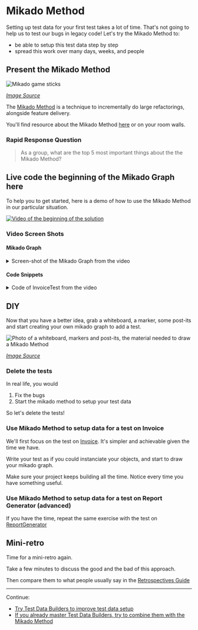 # Mikado Method

Setting up test data for your first test takes a lot of time.
That's not going to help us to test our bugs in legacy code!
Let's try the Mikado Method to:
- be able to setup this test data step by step
- spread this work over many days, weeks, and people

## Present the Mikado Method

![Mikado game sticks](images/mikado-sticks.jpg)

*[Image Source](https://pixabay.com/photos/mikado-play-puzzle-skill-colorful-1743593/)*

The [Mikado Method](./references/The_Mikado_Method.md) is a technique to
incrementally do large refactorings, alongside feature delivery.

You'll find resource about the Mikado Method 
[here](./references/The_Mikado_Method.md) or on your room walls.

### Rapid Response Question

> As a group, what are the top 5 most important things about the the Mikado
> Method?

## Live code the beginning of the Mikado Graph here

To help you to get started, here is a demo of how to use the Mikado Method in
our particular situation.

[![Video of the beginning of the solution](./images/Testing%20legacy%20code%20with%20Mikado%20Method%20and%20Test%20Data%20Builders%20-%20YouTube.jpg)](https://www.youtube.com/watch?v=losyrW6g0JY&feature=youtu.be)

### Video Screen Shots 

#### Mikado Graph

<details>
  <summary  markdown='span'>
  Screen-shot of the Mikado Graph from the video
  </summary>
  <img src="./images/MikadoMethodScreenshot.png" alt="Mikado Graph" />
</details>

#### Code Snippets 

<details>
  <summary markdown='span'>
  Code of InvoiceTest from the video
  </summary>

  ```java
    @Test
    void Mikado_Method_Constraint_Applies_tax_rules_when_computing_total_amount() {
        Country usa = new Country("USA", Currency.US_DOLLAR, Language.ENGLISH);
        Invoice invoice = new Invoice("Joe", usa);
    }
    
  ```
</details>

## DIY

Now that you have a better idea, grab a whiteboard, a marker, some post-its and
start creating your own mikado graph to add a test.

![Photo of a whiteboard, markers and post-its, the material needed to draw a Mikado Method](./images/workshop-material.jpg)

*[Image Source](https://pixabay.com/photos/workshop-pens-post-it-note-2209239/)*

### Delete the tests

In real life, you would

1. Fix the bugs
2. Start the mikado method to setup your test data

So let's delete the tests!

### Use Mikado Method to setup data for a test on Invoice

We'll first focus on the test on [Invoice](../java/src/main/java/com/murex/tbw/purchase/Invoice.java). It's simpler
and achievable given the time we have.

Write your test as if you could instanciate your objects, and start to draw your mikado graph.

Make sure your project keeps building all the time. Notice every time you have something useful.

### Use Mikado Method to setup data for a test on Report Generator (advanced)

If you have the time, repeat the same exercise with the test on [ReportGenerator](../java/src/main/java/com/murex/tbw/report/ReportGenerator.java)

## Mini-retro

Time for a mini-retro again.

Take a few minutes to discuss the good and the bad of this approach.

Then compare them to what people usually say in
the [Retrospectives Guide](./Retrospectives_Guide.md)

----
Continue:
- [Try Test Data Builders to improve test data setup](./3_Building_Test_Data.md)
- [If you already master Test Data Builders, try to combine them with the Mikado Method](./5_Mikado_Method_plus_Test_Data_Builders.md)
